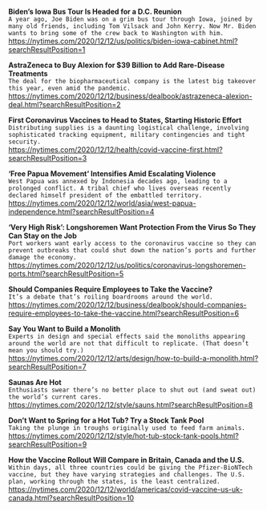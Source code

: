 **Biden’s Iowa Bus Tour Is Headed for a D.C. Reunion**\
`A year ago, Joe Biden was on a grim bus tour through Iowa, joined by many old friends, including Tom Vilsack and John Kerry. Now Mr. Biden wants to bring some of the crew back to Washington with him.`\
https://nytimes.com/2020/12/12/us/politics/biden-iowa-cabinet.html?searchResultPosition=1

**AstraZeneca to Buy Alexion for $39 Billion to Add Rare-Disease Treatments**\
`The deal for the biopharmaceutical company is the latest big takeover this year, even amid the pandemic.`\
https://nytimes.com/2020/12/12/business/dealbook/astrazeneca-alexion-deal.html?searchResultPosition=2

**First Coronavirus Vaccines to Head to States, Starting Historic Effort**\
`Distributing supplies is a daunting logistical challenge, involving sophisticated tracking equipment, military contingencies and tight security.`\
https://nytimes.com/2020/12/12/health/covid-vaccine-first.html?searchResultPosition=3

**‘Free Papua Movement’ Intensifies Amid Escalating Violence**\
`West Papua was annexed by Indonesia decades ago, leading to a prolonged conflict. A tribal chief who lives overseas recently declared himself president of the embattled territory.`\
https://nytimes.com/2020/12/12/world/asia/west-papua-independence.html?searchResultPosition=4

**‘Very High Risk’: Longshoremen Want Protection From the Virus So They Can Stay on the Job**\
`Port workers want early access to the coronavirus vaccine so they can prevent outbreaks that could shut down the nation’s ports and further damage the economy.`\
https://nytimes.com/2020/12/12/us/politics/coronavirus-longshoremen-ports.html?searchResultPosition=5

**Should Companies Require Employees to Take the Vaccine?**\
`It’s a debate that’s roiling boardrooms around the world.`\
https://nytimes.com/2020/12/12/business/dealbook/should-companies-require-employees-to-take-the-vaccine.html?searchResultPosition=6

**Say You Want to Build a Monolith**\
`Experts in design and special effects said the monoliths appearing around the world are not that difficult to replicate. (That doesn’t mean you should try.)`\
https://nytimes.com/2020/12/12/arts/design/how-to-build-a-monolith.html?searchResultPosition=7

**Saunas Are Hot**\
`Enthusiasts swear there’s no better place to shut out (and sweat out) the world’s current cares.`\
https://nytimes.com/2020/12/12/style/sauns.html?searchResultPosition=8

**Don’t Want to Spring for a Hot Tub? Try a Stock Tank Pool**\
`Taking the plunge in troughs originally used to feed farm animals.`\
https://nytimes.com/2020/12/12/style/hot-tub-stock-tank-pools.html?searchResultPosition=9

**How the Vaccine Rollout Will Compare in Britain, Canada and the U.S.**\
`Within days, all three countries could be giving the Pfizer-BioNTech vaccine, but they have varying strategies and challenges. The U.S. plan, working through the states, is the least centralized.`\
https://nytimes.com/2020/12/12/world/americas/covid-vaccine-us-uk-canada.html?searchResultPosition=10

